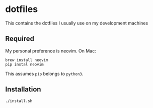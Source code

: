 # dotfiles
This contains the dotfiles I usually use on my development machines

## Required
My personal preference is neovim. On Mac:
```
brew install neovim
pip instal neovim
```
This assumes `pip` belongs to `python3`.

## Installation
```
./install.sh
```
